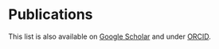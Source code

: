 # Publications
<p>This list is also available on <a href="https://scholar.google.de/citations?user=DMZ7Hc8AAAAJ">Google Scholar</a> and under <a href="https://orcid.org/0000-0001-7090-8717">ORCID</a>.</p>

